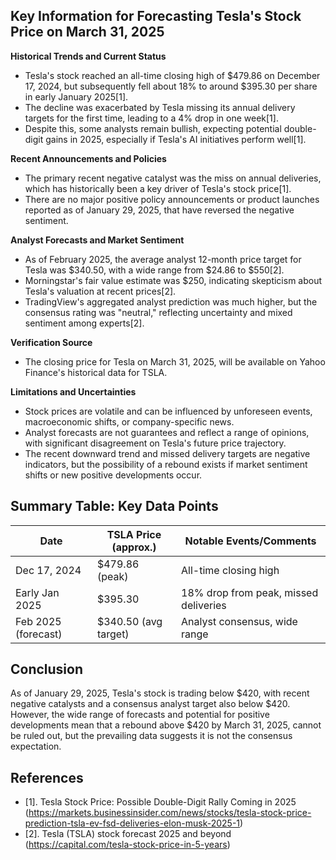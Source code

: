 ## Key Information for Forecasting Tesla's Stock Price on March 31, 2025

**Historical Trends and Current Status**
- Tesla's stock reached an all-time closing high of $479.86 on December 17, 2024, but subsequently fell about 18% to around $395.30 per share in early January 2025[1].
- The decline was exacerbated by Tesla missing its annual delivery targets for the first time, leading to a 4% drop in one week[1].
- Despite this, some analysts remain bullish, expecting potential double-digit gains in 2025, especially if Tesla's AI initiatives perform well[1].

**Recent Announcements and Policies**
- The primary recent negative catalyst was the miss on annual deliveries, which has historically been a key driver of Tesla's stock price[1].
- There are no major positive policy announcements or product launches reported as of January 29, 2025, that have reversed the negative sentiment.

**Analyst Forecasts and Market Sentiment**
- As of February 2025, the average analyst 12-month price target for Tesla was $340.50, with a wide range from $24.86 to $550[2].
- Morningstar's fair value estimate was $250, indicating skepticism about Tesla's valuation at recent prices[2].
- TradingView's aggregated analyst prediction was much higher, but the consensus rating was "neutral," reflecting uncertainty and mixed sentiment among experts[2].

**Verification Source**
- The closing price for Tesla on March 31, 2025, will be available on Yahoo Finance's historical data for TSLA.

**Limitations and Uncertainties**
- Stock prices are volatile and can be influenced by unforeseen events, macroeconomic shifts, or company-specific news.
- Analyst forecasts are not guarantees and reflect a range of opinions, with significant disagreement on Tesla's future price trajectory.
- The recent downward trend and missed delivery targets are negative indicators, but the possibility of a rebound exists if market sentiment shifts or new positive developments occur.

## Summary Table: Key Data Points

| Date                | TSLA Price (approx.) | Notable Events/Comments              |
|---------------------|----------------------|--------------------------------------|
| Dec 17, 2024        | $479.86 (peak)       | All-time closing high                |
| Early Jan 2025      | $395.30              | 18% drop from peak, missed deliveries|
| Feb 2025 (forecast) | $340.50 (avg target) | Analyst consensus, wide range        |

## Conclusion
As of January 29, 2025, Tesla's stock is trading below $420, with recent negative catalysts and a consensus analyst target also below $420. However, the wide range of forecasts and potential for positive developments mean that a rebound above $420 by March 31, 2025, cannot be ruled out, but the prevailing data suggests it is not the consensus expectation.

## References
- [1]. Tesla Stock Price: Possible Double-Digit Rally Coming in 2025 (https://markets.businessinsider.com/news/stocks/tesla-stock-price-prediction-tsla-ev-fsd-deliveries-elon-musk-2025-1)
- [2]. Tesla (TSLA) stock forecast 2025 and beyond (https://capital.com/tesla-stock-price-in-5-years)